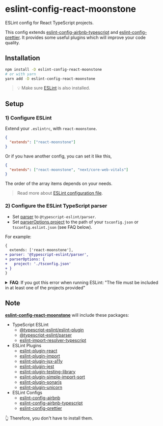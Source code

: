# eslint-config-react-moonstone

ESLint config for React TypeScript projects.

This config extends [eslint-config-airbnb-typescript](https://www.npmjs.com/package/eslint-config-airbnb-typescript) and [eslint-config-prettier](https://www.npmjs.com/package/eslint-config-prettier).
It provides some useful plugins which will improve your code quality.

## Installation

```sh
npm install -D eslint-config-react-moonstone
# or with yarn
yarn add -D eslint-config-react-moonstone
```

> 💡 Make sure [ESLint](https://www.npmjs.com/package/eslint) is also installed.

## Setup

### 1) Configure ESLint

Extend your `.eslintrc`, with `react-moonstone`.

```json
{
  "extends": ["react-moonstone"]
}
```

Or if you have another config, you can set it like this,

```json
{
  "extends": ["react-moonstone", "next/core-web-vitals"]
}
```

The order of the array items depends on your needs.

> Read more about [ESLint configuration file](https://eslint.org/docs/user-guide/configuring/configuration-files).

### 2) Configure the ESLint TypeScript parser

- Set [parser](https://github.com/typescript-eslint/typescript-eslint/tree/master/packages/parser#usage) to `@typescript-eslint/parser`.
- Set [parserOptions.project](https://github.com/typescript-eslint/typescript-eslint/tree/master/packages/parser#parseroptionsproject) to the path of your `tsconfig.json` or `tsconfig.eslint.json` (see FAQ below).

For example:

```diff
{
  extends: ['react-moonstone'],
+ parser: '@typescript-eslint/parser',
+ parserOptions: {
+   project: './tsconfig.json'
+ }
}
```

<details>
<summary><strong>FAQ</strong>: If you got this error when running ESLint: "The file must be included in at least one of the projects provided"</summary>

This means you are attempting to lint a file that `tsconfig.json` doesn't include.

A common fix is to create a `tsconfig.eslint.json` file, which extends your `tsconfig.json` file and includes all files you are linting.

```json
{
  "extends": "./tsconfig.json",
  "include": ["src/**/*.ts", "src/**/*.js", "test/**/*.ts"]
}
```

Update your ESLint config file:

```diff
parserOptions: {
-  project: './tsconfig.json',
+  project: './tsconfig.eslint.json',
}
```

</details>

## Note

**[eslint-config-react-moonstone](https://www.npmjs.com/package/eslint-config-react-moonstone)** will include these packages:

- TypeScript ESLint
  - [@typescript-eslint/eslint-plugin](https://www.npmjs.com/package/@typescript-eslint/eslint-plugin)
  - [@typescript-eslint/parser](https://www.npmjs.com/package/@typescript-eslint/parser)
  - [eslint-import-resolver-typescript](https://www.npmjs.com/package/eslint-import-resolver-typescript)
- ESLint Plugins
  - [eslint-plugin-react](https://www.npmjs.com/package/eslint-plugin-react)
  - [eslint-plugin-import](https://www.npmjs.com/package/eslint-plugin-import)
  - [eslint-plugin-jsx-a11y](https://www.npmjs.com/package/eslint-plugin-jsx-a11y)
  - [eslint-plugin-jest](https://www.npmjs.com/package/eslint-plugin-jest)
  - [eslint-plugin-testing-library](https://www.npmjs.com/package/eslint-plugin-testing-library)
  - [eslint-plugin-simple-import-sort](https://www.npmjs.com/package/eslint-plugin-simple-import-sort)
  - [eslint-plugin-sonarjs](https://www.npmjs.com/package/eslint-plugin-sonarjs)
  - [eslint-plugin-unicorn](https://www.npmjs.com/package/eslint-plugin-unicorn)
- ESLint Configs
  - [eslint-config-airbnb](https://www.npmjs.com/package/eslint-config-airbnb)
  - [eslint-config-airbnb-typescript](https://www.npmjs.com/package/eslint-config-airbnb-typescript)
  - [eslint-config-prettier](https://www.npmjs.com/package/eslint-config-prettier)

👆 Therefore, you don't have to install them.
